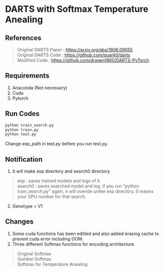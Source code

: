 # DARTS with Softmax Temperature Anealing

## References
> Original DARTS Paper : https://arxiv.org/abs/1806.09055    
> Original DARTS Code : https://github.com/quark0/darts    
> Modified Code : https://github.com/dragen1860/DARTS-PyTorch

## Requirements
1. Anaconda (Not necessary)
2. Cuda    
3. Pytorch    

## Run Codes 
```python
python train_search.py    
python train.py    
python test.py    
```
Change exp_path in test.py before you run test.py.

## Notification
1. It will make exp directory and search0 directory.      
> exp : saves trained models and logs of it.    
> search0 : saves searched model and log. if you run "python train_search.py" again, it will overide unlike exp directory. 0 means your GPU number for that search.    
2. Genotype = V1

## Changes
1. Some cuda functions has been editted and also added erasing cache to prevent cuda error including OOM.   
2. Three different Softmax functions for encoding architecture.    
> Original Softmax    
> Gumbel Softmax    
> Softmax for Temperature Anealing    
